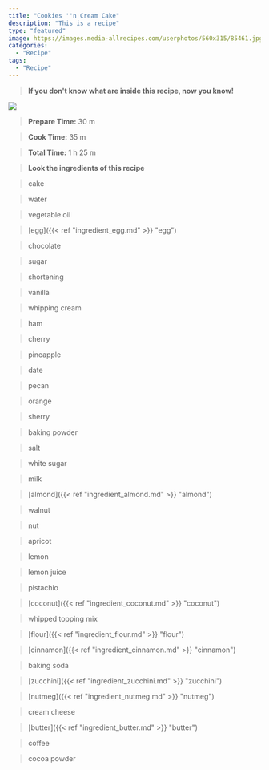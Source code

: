 ```yaml
---
title: "Cookies ''n Cream Cake"
description: "This is a recipe"
type: "featured"
image: https://images.media-allrecipes.com/userphotos/560x315/85461.jpg
categories: 
  - "Recipe"
tags: 
  - "Recipe"
---
```



>**If you don't know what are inside this recipe, now you know!**

![](../images/Recipes-Banner.jpg)
> **Prepare Time:** 30 m


> **Cook Time:** 35 m


> **Total Time:** 1 h 25 m

> **Look the ingredients of this recipe**

> cake

> water

> vegetable oil

> [egg]({{< ref "ingredient_egg.md" >}} "egg")

> chocolate

> sugar

> shortening

> vanilla

> whipping cream

> ham

> cherry

> pineapple

> date

> pecan

> orange

> sherry

> baking powder

> salt

> white sugar

> milk

> [almond]({{< ref "ingredient_almond.md" >}} "almond")

> walnut

> nut

> apricot

> lemon

> lemon juice

> pistachio

> [coconut]({{< ref "ingredient_coconut.md" >}} "coconut")

> whipped topping mix

> [flour]({{< ref "ingredient_flour.md" >}} "flour")

> [cinnamon]({{< ref "ingredient_cinnamon.md" >}} "cinnamon")

> baking soda

> [zucchini]({{< ref "ingredient_zucchini.md" >}} "zucchini")

> [nutmeg]({{< ref "ingredient_nutmeg.md" >}} "nutmeg")

> cream cheese

> [butter]({{< ref "ingredient_butter.md" >}} "butter")

> coffee

> cocoa powder

